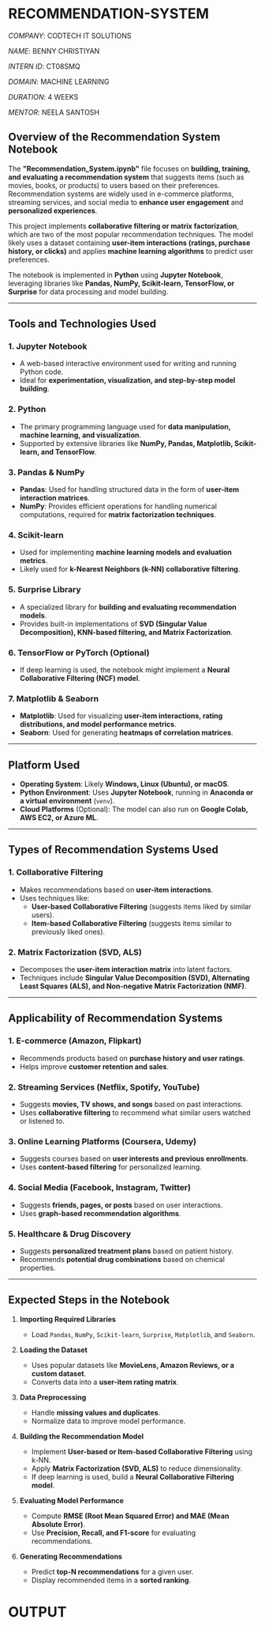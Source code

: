 ﻿# RECOMMENDATION-SYSTEM

*COMPANY*: CODTECH IT SOLUTIONS

*NAME*: BENNY CHRISTIYAN

*INTERN ID*: CT08SMQ

*DOMAIN*: MACHINE LEARNING

*DURATION*: 4 WEEKS

*MENTOR*: NEELA SANTOSH

## **Overview of the Recommendation System Notebook**
The **"Recommendation_System.ipynb"** file focuses on **building, training, and evaluating a recommendation system** that suggests items (such as movies, books, or products) to users based on their preferences. Recommendation systems are widely used in e-commerce platforms, streaming services, and social media to **enhance user engagement** and **personalized experiences**.

This project implements **collaborative filtering or matrix factorization**, which are two of the most popular recommendation techniques. The model likely uses a dataset containing **user-item interactions (ratings, purchase history, or clicks)** and applies **machine learning algorithms** to predict user preferences.

The notebook is implemented in **Python** using **Jupyter Notebook**, leveraging libraries like **Pandas, NumPy, Scikit-learn, TensorFlow, or Surprise** for data processing and model building.

---

## **Tools and Technologies Used**
### **1. Jupyter Notebook**
- A web-based interactive environment used for writing and running Python code.  
- Ideal for **experimentation, visualization, and step-by-step model building**.  

### **2. Python**
- The primary programming language used for **data manipulation, machine learning, and visualization**.  
- Supported by extensive libraries like **NumPy, Pandas, Matplotlib, Scikit-learn, and TensorFlow**.  

### **3. Pandas & NumPy**
- **Pandas**: Used for handling structured data in the form of **user-item interaction matrices**.  
- **NumPy**: Provides efficient operations for handling numerical computations, required for **matrix factorization techniques**.  

### **4. Scikit-learn**
- Used for implementing **machine learning models and evaluation metrics**.  
- Likely used for **k-Nearest Neighbors (k-NN) collaborative filtering**.  

### **5. Surprise Library**
- A specialized library for **building and evaluating recommendation models**.  
- Provides built-in implementations of **SVD (Singular Value Decomposition), KNN-based filtering, and Matrix Factorization**.  

### **6. TensorFlow or PyTorch (Optional)**
- If deep learning is used, the notebook might implement a **Neural Collaborative Filtering (NCF) model**.  

### **7. Matplotlib & Seaborn**
- **Matplotlib**: Used for visualizing **user-item interactions, rating distributions, and model performance metrics**.  
- **Seaborn**: Used for generating **heatmaps of correlation matrices**.  

---

## **Platform Used**
- **Operating System**: Likely **Windows, Linux (Ubuntu), or macOS**.  
- **Python Environment**: Uses **Jupyter Notebook**, running in **Anaconda or a virtual environment** (`venv`).  
- **Cloud Platforms** (Optional): The model can also run on **Google Colab, AWS EC2, or Azure ML**.  

---

## **Types of Recommendation Systems Used**
### **1. Collaborative Filtering**
- Makes recommendations based on **user-item interactions**.  
- Uses techniques like:
  - **User-based Collaborative Filtering** (suggests items liked by similar users).  
  - **Item-based Collaborative Filtering** (suggests items similar to previously liked ones).  

### **2. Matrix Factorization (SVD, ALS)**
- Decomposes the **user-item interaction matrix** into latent factors.  
- Techniques include **Singular Value Decomposition (SVD), Alternating Least Squares (ALS), and Non-negative Matrix Factorization (NMF)**.  

---

## **Applicability of Recommendation Systems**
### **1. E-commerce (Amazon, Flipkart)**
   - Recommends products based on **purchase history and user ratings**.  
   - Helps improve **customer retention and sales**.  

### **2. Streaming Services (Netflix, Spotify, YouTube)**
   - Suggests **movies, TV shows, and songs** based on past interactions.  
   - Uses **collaborative filtering** to recommend what similar users watched or listened to.  

### **3. Online Learning Platforms (Coursera, Udemy)**
   - Suggests courses based on **user interests and previous enrollments**.  
   - Uses **content-based filtering** for personalized learning.  

### **4. Social Media (Facebook, Instagram, Twitter)**
   - Suggests **friends, pages, or posts** based on user interactions.  
   - Uses **graph-based recommendation algorithms**.  

### **5. Healthcare & Drug Discovery**
   - Suggests **personalized treatment plans** based on patient history.  
   - Recommends **potential drug combinations** based on chemical properties.  

---

## **Expected Steps in the Notebook**
1. **Importing Required Libraries**  
   - Load `Pandas`, `NumPy`, `Scikit-learn`, `Surprise`, `Matplotlib`, and `Seaborn`.  

2. **Loading the Dataset**  
   - Uses popular datasets like **MovieLens, Amazon Reviews, or a custom dataset**.  
   - Converts data into a **user-item rating matrix**.  

3. **Data Preprocessing**  
   - Handle **missing values and duplicates**.  
   - Normalize data to improve model performance.  

4. **Building the Recommendation Model**  
   - Implement **User-based or Item-based Collaborative Filtering** using k-NN.  
   - Apply **Matrix Factorization (SVD, ALS)** to reduce dimensionality.  
   - If deep learning is used, build a **Neural Collaborative Filtering model**.  

5. **Evaluating Model Performance**  
   - Compute **RMSE (Root Mean Squared Error) and MAE (Mean Absolute Error)**.  
   - Use **Precision, Recall, and F1-score** for evaluating recommendations.  

6. **Generating Recommendations**  
   - Predict **top-N recommendations** for a given user.  
   - Display recommended items in a **sorted ranking**.  

# OUTPUT

